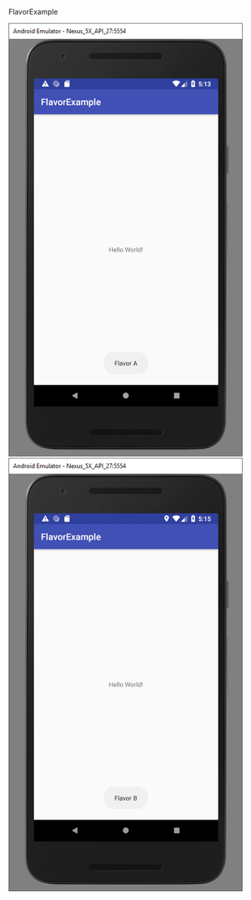 FlavorExample

![alt text](https://github.com/jmiecz/FlavorExample/blob/master/flavorA.png)
![alt text](https://github.com/jmiecz/FlavorExample/blob/master/flavorB.png)

